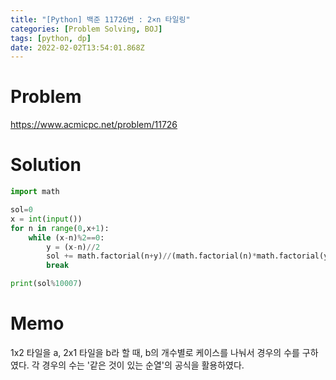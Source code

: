 ```yaml
---
title: "[Python] 백준 11726번 : 2×n 타일링"
categories: [Problem Solving, BOJ]
tags: [python, dp]
date: 2022-02-02T13:54:01.868Z
---
```

# Problem
<https://www.acmicpc.net/problem/11726>

# Solution
```python
import math

sol=0
x = int(input())
for n in range(0,x+1):
    while (x-n)%2==0:
        y = (x-n)//2
        sol += math.factorial(n+y)//(math.factorial(n)*math.factorial(y))
        break

print(sol%10007)
```

# Memo
1x2 타일을 a, 2x1 타일을 b라 할 때, b의 개수별로 케이스를 나눠서 경우의 수를 구하였다.
각 경우의 수는 '같은 것이 있는 순열'의 공식을 활용하였다.